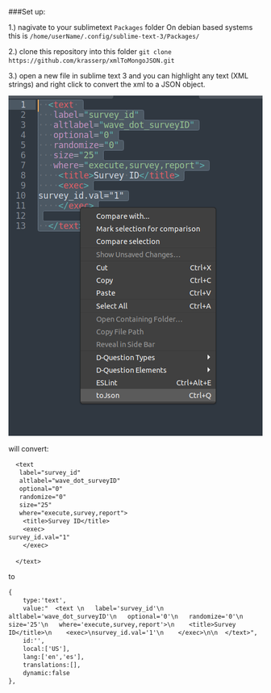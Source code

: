 ###Set up:

1.) nagivate to your sublimetext `Packages` folder
On debian based systems this is `/home/userName/.config/sublime-text-3/Packages/`

2.) clone this repository into this folder 
`git clone https://github.com/krasserp/xmlToMongoJSON.git`

3.) open a new file in sublime text 3 and you can highlight any text (XML strings) and right click to convert the xml to a JSON object.

![convert](readme-imgs/right-click-toJSON.png)


will convert:
```
  <text 
   label="survey_id"
   altlabel="wave_dot_surveyID"
   optional="0"
   randomize="0"
   size="25"
   where="execute,survey,report">
    <title>Survey ID</title>
    <exec>
survey_id.val="1"
    </exec>

  </text>
```

to 
```
{
    type:'text',
    value:"  <text \n   label='survey_id'\n   altlabel='wave_dot_surveyID'\n   optional='0'\n   randomize='0'\n   size='25'\n   where='execute,survey,report'>\n    <title>Survey ID</title>\n    <exec>\nsurvey_id.val='1'\n    </exec>\n\n  </text>",
    id:'',
    local:['US'],
    lang:['en','es'],
    translations:[],
    dynamic:false
},
```